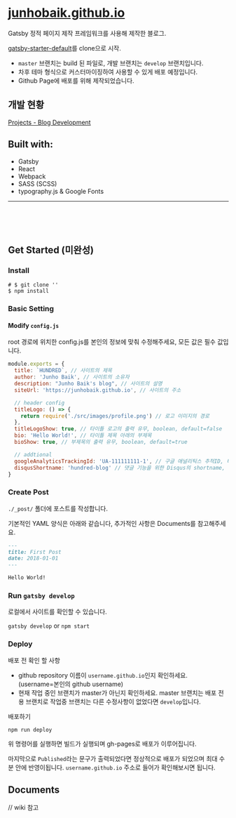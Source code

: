 # [junhobaik.github.io](https://junhobaik.github.io/)

Gatsby 정적 페이지 제작 프레임워크를 사용해 제작한 블로그.

[gatsby-starter-default](http://gatsbyjs.github.io/gatsby-starter-default/)를 clone으로 시작.

- `master` 브랜치는 build 된 파일로, 개발 브랜치는 `develop` 브랜치입니다.
- 차후 테마 형식으로 커스터마이징하여 사용할 수 있게 배포 예정입니다.
- Github Page에 배포를 위해 제작되었습니다.

## 개발 현황
[Projects - Blog Development](https://github.com/junhobaik/junhobaik.github.io/projects/2)

## Built with:

- Gatsby
- React
- Webpack
- SASS (SCSS)
- typography.js & Google Fonts

---

<br/>

<br/>

<br/>

## Get Started (미완성)

### Install

```shell
# $ git clone ''
$ npm install
```

### Basic Setting

#### Modify `config.js`

root 경로에 위치한 config.js를 본인의 정보에 맞춰 수정해주세요, 모든 값은 필수 값입니다.

```javascript
module.exports = {
  title: `HUNDRED`, // 사이트의 제목
  author: 'Junho Baik', // 사이트의 소유자
  description: "Junho Baik's blog", // 사이트의 설명
  siteUrl: 'https://junhobaik.github.io', // 사이트의 주소

  // header config
  titleLogo: () => {
    return require('./src/images/profile.png') // 로고 이미지의 경로
  },
  titleLogoShow: true, // 타이틀 로고의 출력 유무, boolean, default=false
  bio: 'Hello World!', // 타이틀 제목 아래의 부제목
  bioShow: true, // 부제목의 출력 유무, boolean, default=true

  // addtional
  googleAnalyticsTrackingId: 'UA-111111111-1', // 구글 애널리틱스 추적ID, 비활성화: ''
  disqusShortname: 'hundred-blog' // 댓글 기능을 위한 Disqus의 shortname, 비활성화: ''
}
```

### Create Post

`./_post/` 폴더에 포스트를 작성합니다.

기본적인 YAML 양식은 아래와 같습니다, 추가적인 사항은 Documents를 참고해주세요. 

```markdown
---
title: First Post
date: 2018-01-01
---

Hello World!
```

### Run `gatsby develop`

로컬에서 사이트를 확인할 수 있습니다.

`gatsby develop` or `npm start`

### Deploy

배포 전 확인 할 사항

- github repository 이름이 `username.github.io`인지 확인하세요.  
  (username=본인의 github username)
- 현재 작업 중인 브랜치가 master가 아닌지 확인하세요.
  master 브랜치는 배포 전용 브랜치로 작업중 브랜치는 다른 수정사항이 없었다면 `develop`입니다.

배포하기

`npm run deploy`

위 명령어를 실행하면 빌드가 실행되며 gh-pages로 배포가 이루어집니다.

마지막으로 `Published`라는 문구가 출력되었다면 정상적으로 배포가 되었으며 최대 수분 안에 반영이됩니다.
`username.github.io` 주소로 들어가 확인해보시면 됩니다.

## Documents

// wiki 참고
